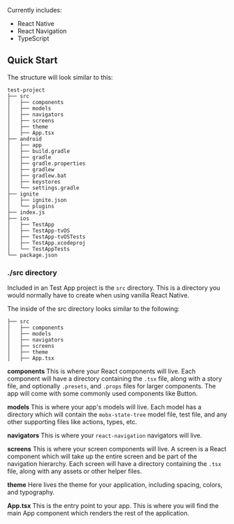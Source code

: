 Currently includes:

- React Native
- React Navigation
- TypeScript

## Quick Start

The structure will look similar to this:

```
test-project
├── src
│   ├── components
│   ├── models
│   ├── navigators
│   ├── screens
│   ├── theme
│   ├── App.tsx
├── android
│   ├── app
│   ├── build.gradle
│   ├── gradle
│   ├── gradle.properties
│   ├── gradlew
│   ├── gradlew.bat
│   ├── keystores
│   └── settings.gradle
├── ignite
│   ├── ignite.json
│   └── plugins
├── index.js
├── ios
│   ├── TestApp
│   ├── TestApp-tvOS
│   ├── TestApp-tvOSTests
│   ├── TestApp.xcodeproj
│   └── TestAppTests
└── package.json

```

### ./src directory

Included in an Test App project is the `src` directory. This is a directory you would normally have to create when using vanilla React Native.

The inside of the src directory looks similar to the following:

```
├── src
│   ├── components
│   ├── models
│   ├── navigators
│   ├── screens
│   ├── theme
│   ├── App.tsx
```

**components**
This is where your React components will live. Each component will have a directory containing the `.tsx` file, along with a story file, and optionally `.presets`, and `.props` files for larger components. The app will come with some commonly used components like Button.

**models**
This is where your app's models will live. Each model has a directory which will contain the `mobx-state-tree` model file, test file, and any other supporting files like actions, types, etc.

**navigators**
This is where your `react-navigation` navigators will live.

**screens**
This is where your screen components will live. A screen is a React component which will take up the entire screen and be part of the navigation hierarchy. Each screen will have a directory containing the `.tsx` file, along with any assets or other helper files.

**theme**
Here lives the theme for your application, including spacing, colors, and typography.

**App.tsx** This is the entry point to your app. This is where you will find the main App component which renders the rest of the application.